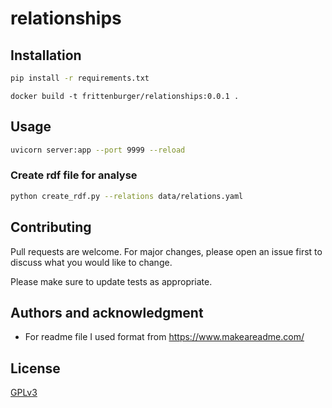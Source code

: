 # relationships


## Installation

```bash
pip install -r requirements.txt
```

```
docker build -t frittenburger/relationships:0.0.1 .
```

## Usage

```bash
uvicorn server:app --port 9999 --reload
```

### Create rdf file for analyse
```bash
python create_rdf.py --relations data/relations.yaml
```

## Contributing
Pull requests are welcome. For major changes, please open an issue first to discuss what you would like to change.

Please make sure to update tests as appropriate.

## Authors and acknowledgment

- For readme file I used format from https://www.makeareadme.com/

## License
[GPLv3](LICENSE)
